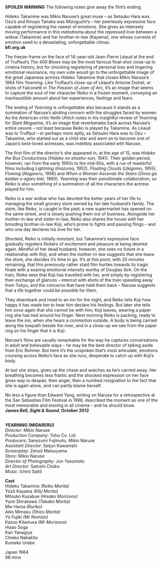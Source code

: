 

**SPOILER WARNING** The following notes give away the film’s ending.

Hideko Takamine was Mikio Naruse’s great muse – as Setsuko Hara was Ozu’s and Kinuyo Tanaka was Mizoguchi’s – her peerlessly expressive face capable of registering the rawest of emotions. She gives an intensely moving performance in this melodrama about the repressed love between a widow (Takamine) and her brother-in-law (Kayama), one whose currents of emotion swell to a devastating, unforgettable climax.  
**bfi.org.uk**

The freeze-frame on the face of 14-year-old Jean-Pierre Léaud at the end of Truffaut’s _The 400 Blows_ may be the most famous final-shot close-up in cinema history, but for shocking registering of personal loss and lingering emotional resonance, my own vote would go to the unforgettable image of the great Japanese actress Hideko Takamine that closes Mikio Naruse’s 1964 film _Yearning_. Like Truffaut’s close-up of Léaud’s Antoine Doinel, or shots of Falconetti in _The Passion of Joan of Arc_, it’s an image that seems to capture the soul of her character Reiko in a frozen moment, conveying an inexhaustible amount about her experiences, feelings and fears.

The ending of _Yearning_ is unforgettable also because it stands as a summation of Naruse’s abiding concern with the struggles faced by women. As the American critic Keith Uhlich notes in his insightful review of _Yearning_ for _Slant Magazine_, it’s an image that reverberates back across Naruse’s entire oeuvre – not least because Reiko is played by Takamine. As Léaud was to Truffaut – or perhaps more aptly, as Setsuko Hara was to Ozu – Takamine, who started out as a child star and went on to become one of Japan’s best-loved actresses, was indelibly associated with Naruse.

The first film of the director’s she appeared in, at the age of 15, was _Hideko the Bus Conductress_ (_Hideko no shasho-san_, 1941). Their golden period, however, ran from the early 1950s to the mid-60s, with a run of masterful films including _Lightning_ (_Inazuma_, 1952), _Floating Clouds_ (_Ukigomo_, 1955), _Flowing_ (_Nagareru_, 1956) and _When a Woman Ascends the Stairs_ (_Onna ga kaidan o agaru toki_, 1960). _Yearning_ was their penultimate collaboration, so Reiko is also something of a summation of all the characters the actress played for him.

Reiko is a war widow who has devoted the better years of her life to managing the small grocery store owned by her late husband’s family. The store, like Reiko, is caught in the past; a new supermarket has opened on the same street, and is slowly pushing them out of business. Alongside her mother-in-law and sister-in-law, Reiko also shares the house with her brooding brother-in-law Koji, who’s prone to fights and passing flings – and who one day declares his love for her.

Shocked, Reiko is initially resistant, but Takamine’s expressive face gradually registers flickers of excitement and pleasure at being desired again. Mindful of her dead husband, however, she sees no future in a relationship with Koji, and when the mother-in-law suggests that she leave the store, she decides it’s time to go. It’s at this point, with 20 minutes remaining, that this previously rather staid film hurtles towards its tragic finale with a soaring emotional intensity worthy of Douglas Sirk. On the train, Reiko sees that Koji has travelled with her, and simply by registering their exchange of glances – intercut with shots of the train speeding away from Tokyo, and the concerns that have held them back – Naruse suggests that a life together could be possible for them.

They disembark and head to an inn for the night, and Reiko tells Koji how happy it has made her to hear him declare his feelings. But later she tells him once again that she cannot be with him; Koji leaves, wearing a paper ring she has tied around his finger. Next morning Reiko is packing, ready to leave the inn, when she hears a commotion outside. A body is being carried along the towpath beside the river, and in a close-up we see from the paper ring on his finger that it is Koji.

Naruse’s films are usually remarkable for the way he captures conversations in adult and believable ways – he may be the best director of talking aside from Eric Rohmer. But here it’s the unspoken that’s most articulate, emotions coursing across Reiko’s face as she runs, desperate to catch up with Koji’s body.

At last she stops, gives up the chase and watches as he’s carried away. Her breathing becomes less frantic and the shocked expression on her face gives way to despair, then anger, then a numbed resignation to the fact that she is again alone, and can partly blame herself.

No less a figure than Edward Yang, writing on Naruse for a retrospective at the San Sebastian Film Festival in 1998, described the moment as one of the most memorable and moving in all cinema – and he should know.  
**James Bell, _Sight & Sound_, October 2012**
<br><br>

**YEARNING (MIDARERU)**  
_Director_: Mikio Naruse  
_Production Company_: Toho Co. Ltd.  
_Producers_: Sanezumi Fujimoto, Mikio Naruse  
_Assistant Director_: Seijun Kawanishi  
_Screenplay_: Zenzô Matsuyama  
_Story_: Mikio Naruse  
_Director of Photography_: Jun Yasumoto  
_Art Director_: Satoshi Chûko  
_Music_: Ichirô Saitô

**Cast**  
Hideko Takamine _(Reiko Morita)_  
Yûzô Kayama _(Kôji Morita)_  
Mitsuko Kusabue _(Hisako Morizono)_  
Yumi Shirakawa _(Takako Morita)_  
Mie Hama _(Ruriko)_  
Aiko Mimasu _(Shizu Morita)_  
Yû Fujiki _(Mr Nomizo)_  
Kazuo Kitamura _(Mr Morizono)_  
Hisao Soga  
Kan Yanagiya  
Chieko Nakakita  
Kumeko Urabe

Japan 1964  
98 mins
<br><br>
<!--stackedit_data:
eyJoaXN0b3J5IjpbMzE0OTg5OTU4XX0=
-->